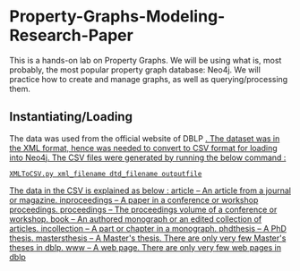 # Property-Graphs-Modeling-Research-Paper
This is a hands-on lab on Property Graphs. We will be using what is, most probably, the most popular property graph database: Neo4j. We will practice how to create and manage graphs, as well as querying/processing them.

## Instantiating/Loading
The data was used from the official website of DBLP <a href="https://dblp.org/faq/16154937.html">. The dataset was in the XML format, hence was needed to convert to CSV format for loading into Neo4j. The CSV files were generated by running the below command :

<code>XMLToCSV.py xml_filename dtd_filename outputfile</code>

The data in the CSV is explained as below :
article – An article from a journal or magazine.
inproceedings – A paper in a conference or workshop proceedings.
proceedings – The proceedings volume of a conference or workshop.
book – An authored monograph or an edited collection of articles.
incollection – A part or chapter in a monograph.
phdthesis – A PhD thesis.
mastersthesis – A Master's thesis. There are only very few Master's theses in dblp.
www – A web page. There are only very few web pages in dblp



